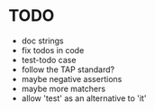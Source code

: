 # TODO

- doc strings
- fix todos in code
- test-todo case
- follow the TAP standard?
- maybe negative assertions
- maybe more matchers
- allow 'test' as an alternative to 'it'
